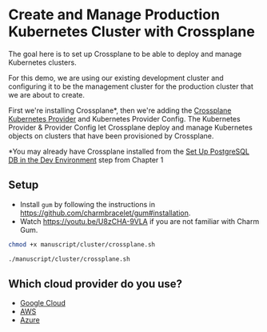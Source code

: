 # Create and Manage Production Kubernetes Cluster with Crossplane

The goal here is to set up Crossplane to be able to deploy and manage Kubernetes clusters.

For this demo, we are using our existing development cluster and configuring it to be the management cluster for the production cluster that we are about to create. 

First we're installing Crossplane*, then we're adding the [Crossplane Kubernetes Provider](https://github.com/crossplane-contrib/provider-kubernetes) and Kubernetes Provider Config. The Kubernetes Provider & Provider Config let Crossplane deploy and manage Kubernetes objects on clusters that have been provisioned by Crossplane.

*You may already have Crossplane installed from the [Set Up PostgreSQL DB in the Dev Environment](manuscript/db/README.md) step from Chapter 1

## Setup

* Install `gum` by following the instructions in https://github.com/charmbracelet/gum#installation.
* Watch https://youtu.be/U8zCHA-9VLA if you are not familiar with Charm Gum.

```bash
chmod +x manuscript/cluster/crossplane.sh

./manuscript/cluster/crossplane.sh
```

## Which cloud provider do you use?

* [Google Cloud](crossplane-google.md)
* [AWS](crossplane-aws.md)
* [Azure](crossplane-azure.md)